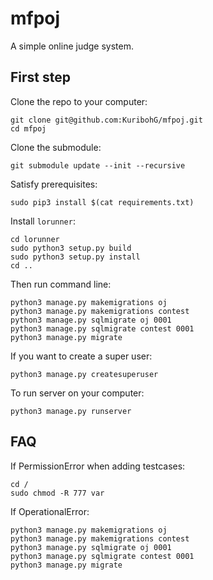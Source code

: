 # mfpoj

A simple online judge system.

## First step

Clone the repo to your computer:
```
git clone git@github.com:KuribohG/mfpoj.git
cd mfpoj
```

Clone the submodule:
```
git submodule update --init --recursive
```

Satisfy prerequisites:
```
sudo pip3 install $(cat requirements.txt)
```

Install `lorunner`:
```
cd lorunner
sudo python3 setup.py build
sudo python3 setup.py install
cd ..
```

Then run command line:
```
python3 manage.py makemigrations oj
python3 manage.py makemigrations contest
python3 manage.py sqlmigrate oj 0001
python3 manage.py sqlmigrate contest 0001
python3 manage.py migrate
```

If you want to create a super user:
```
python3 manage.py createsuperuser
```

To run server on your computer:
```
python3 manage.py runserver
```

## FAQ

If PermissionError when adding testcases:
```
cd /
sudo chmod -R 777 var
```

If OperationalError:
```
python3 manage.py makemigrations oj
python3 manage.py makemigrations contest
python3 manage.py sqlmigrate oj 0001
python3 manage.py sqlmigrate contest 0001
python3 manage.py migrate
```
